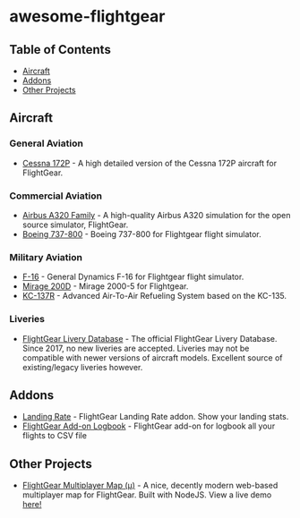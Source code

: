 # awesome-flightgear

## Table of Contents
- [Aircraft](#aircraft)
- [Addons](#addons)
- [Other Projects](#other-projects)

## Aircraft

### General Aviation
- [Cessna 172P](https://github.com/c172p-team/c172p) - A high detailed version of the Cessna 172P aircraft for FlightGear.

### Commercial Aviation
- [Airbus A320 Family](https://github.com/legoboyvdlp/A320-family) - A high-quality Airbus A320 simulation for the open source simulator, FlightGear.
- [Boeing 737-800](https://github.com/YV3399/737-800YV) - Boeing 737-800 for Flightgear flight simulator.

### Military Aviation
- [F-16](https://github.com/NikolaiVChr/f16) - General Dynamics F-16 for Flightgear flight simulator.
- [Mirage 200D](https://github.com/5H1N0B11/flightgear-mirage2000) - Mirage 2000-5 for Flightgear.
- [KC-137R](https://github.com/JMaverick16/KC-137R) - Advanced Air-To-Air Refueling System based on the KC-135.

### Liveries

- [FlightGear Livery Database](https://liveries.flightgear.org/) - The official FlightGear Livery Database. Since 2017, no new liveries are accepted. Liveries may not be compatible with newer versions of aircraft models. Excellent source of existing/legacy liveries however.

## Addons
- [Landing Rate](https://github.com/RenanMsV/landing_rate) - FlightGear Landing Rate addon. Show your landing stats.
- [FlightGear Add-on Logbook](https://github.com/PlayeRom/flightgear-addon-logbook) - FlightGear add-on for logbook all your flights to CSV file

## Other Projects

- [FlightGear Multiplayer Map (µ)](https://github.com/t3r/mpmap.js) - A nice, decently modern web-based multiplayer map for FlightGear. Built with NodeJS. View a live demo [here!](https://mpmap03.flightgear.org/)
